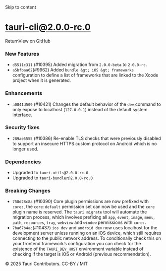 Skip to content
# tauri-cli@2.0.0-rc.0
ReturnView on GitHub
### New Features
  * `d5511c311` (#10395) Added migration from `2.0.0-beta` to `2.0.0-rc`.
  * `a5bfbaa62`(#9962) Added `bundle &gt; iOS &gt; frameworks` configuration to define a list of frameworks that are linked to the Xcode project when it is generated.


### Enhancements
  * `a0841d509` (#10421) Changes the default behavior of the `dev` command to only expose to localhost (`127.0.0.1`) instead of the default system interface.


### Security fixes
  * `289ae5555` (#10386) Re-enable TLS checks that were previously disabled to support an insecure HTTPS custom protocol on Android which is no longer used.


### Dependencies
  * Upgraded to `tauri-utils@2.0.0-rc.0`
  * Upgraded to `tauri-bundler@2.0.0-rc.0`


### Breaking Changes
  * `758d28c8a` (#10390) Core plugin permissions are now prefixed with `core:`, the `core:default` permission set can now be used and the `core` plugin name is reserved. The `tauri migrate` tool will automate the migration process, which involves prefixing all `app`, `event`, `image`, `menu`, `path`, `resources`, `tray`, `webview` and `window` permissions with `core:`.
  * `7ba67b4ac`(#10437) `ios dev` and `android dev` now uses localhost for the development server unless running on an iOS device, which still requires connecting to the public network address. To conditionally check this on your frontend framework’s configuration you can check for the existence of the `TAURI_DEV_HOST` environment variable instead of checking if the target is iOS or Android (previous recommendation).


© 2025 Tauri Contributors. CC-BY / MIT
